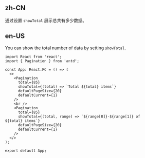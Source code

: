 ## zh-CN

通过设置 `showTotal` 展示总共有多少数据。

## en-US

You can show the total number of data by setting `showTotal`.
```tsx
import React from 'react';
import { Pagination } from 'antd';

const App: React.FC = () => (
  <>
    <Pagination
      total={85}
      showTotal={(total) => `Total ${total} items`}
      defaultPageSize={20}
      defaultCurrent={1}
    />
    <br />
    <Pagination
      total={85}
      showTotal={(total, range) => `${range[0]}-${range[1]} of ${total} items`}
      defaultPageSize={20}
      defaultCurrent={1}
    />
  </>
);

export default App;
```
